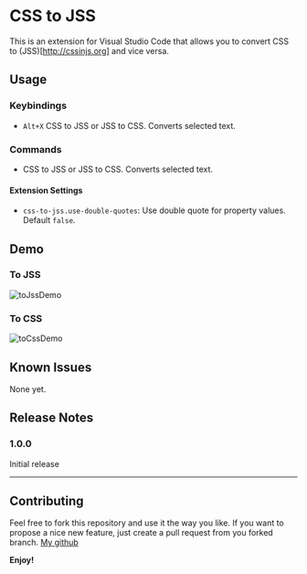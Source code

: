 # CSS to JSS

This is an extension for Visual Studio Code that allows you to convert CSS to (JSS)[http://cssinjs.org] and vice versa.

## Usage

### Keybindings
* `Alt+X` CSS to JSS or JSS to CSS. Converts selected text.

### Commands
* CSS to JSS or JSS to CSS. Converts selected text.

#### Extension Settings
* `css-to-jss.use-double-quotes`: Use double quote for property values. Default `false`.

## Demo

### To JSS

![toJssDemo][to-jss-demo]

### To CSS

![toCssDemo][to-css-demo]

## Known Issues
None yet.

## Release Notes

### 1.0.0
Initial release

-----------------------------------------------------------------------------------------------------------
## Contributing

Feel free to fork this repository and use it the way you like. If you want to propose a nice new feature, just create a pull request from you forked branch.
[My github](https://github.com/in19farkt/css-to-jss)

**Enjoy!**

[to-css-demo]: ./img/jss-to-css.gif
[to-jss-demo]: ./img/css-to-jss.gif
